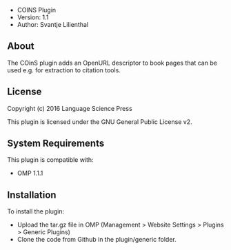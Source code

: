 - COINS Plugin
- Version: 1.1
- Author: Svantje Lilienthal

About
-----
The COinS plugin adds an OpenURL descriptor to book pages  that can be used e.g. for extraction to citation tools.

License
-------
Copyright (c) 2016 Language Science Press

This plugin is licensed under the GNU General Public License v2. 

System Requirements
-------------------
This plugin is compatible with:
 - OMP 1.1.1

Installation
------------
To install the plugin:
 - Upload the tar.gz file in OMP (Management > Website Settings > Plugins > Generic Plugins)
 - Clone the code from Github in the plugin/generic folder.